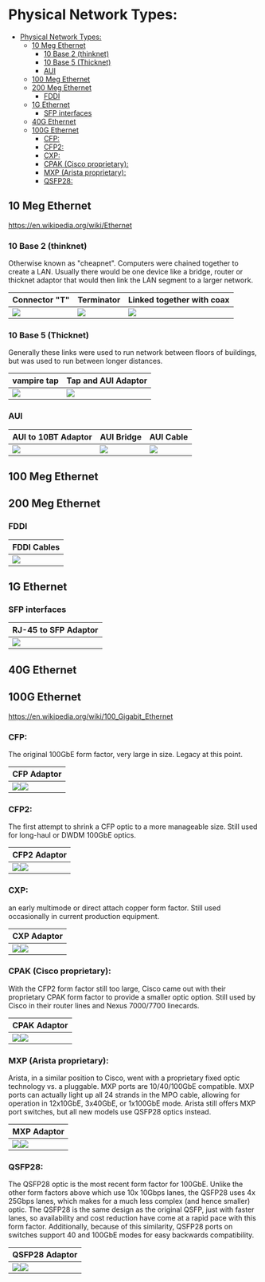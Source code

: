 # Physical Network Types: 
- [Physical Network Types:](#physical-network-types)
  - [10 Meg Ethernet](#10-meg-ethernet)
    - [10 Base 2 (thinknet)](#10-base-2-thinknet)
    - [10 Base 5 (Thicknet)](#10-base-5-thicknet)
    - [AUI](#aui)
  - [100 Meg Ethernet](#100-meg-ethernet)
  - [200 Meg Ethernet](#200-meg-ethernet)
    - [FDDI](#fddi)
  - [1G Ethernet](#1g-ethernet)
    - [SFP interfaces](#sfp-interfaces)
  - [40G Ethernet](#40g-ethernet)
  - [100G Ethernet](#100g-ethernet)
    - [CFP:](#cfp)
    - [CFP2:](#cfp2)
    - [CXP:](#cxp)
    - [CPAK (Cisco proprietary):](#cpak-cisco-proprietary)
    - [MXP (Arista proprietary):](#mxp-arista-proprietary)
    - [QSFP28:](#qsfp28)

## 10 Meg Ethernet
https://en.wikipedia.org/wiki/Ethernet

### 10 Base 2 (thinknet)
Otherwise known as "cheapnet".  Computers were chained together to create a LAN.  Usually there would be one device like a bridge, router or thicknet adaptor that would then link the LAN segment to a larger network.

| Connector "T"| Terminator | Linked together with coax | 
|--|--|--|
<img src="img/t.jpeg"> |<img src="img/220px-10base2_terminator.png"> | <img src="img/10base2_net.jpeg">  

### 10 Base 5 (Thicknet) 
Generally these links were used to run network between floors of buildings, but was used to run between longer distances.  

| vampire tap | Tap and AUI Adaptor | 
|--|--|
<img src="img/sep21tappix.jpeg"> |<img src="img/ST500-01.jpeg"> 
 
### AUI 

| AUI to 10BT Adaptor | AUI Bridge | AUI Cable | 
|--|--|--|
<img src="img/aui-10bt.jpeg"> |<img src="img/HP-aui-bridge.jpeg"> | <img src="img/auicable.jpeg">
 

 	 
## 100 Meg Ethernet
 
## 200 Meg Ethernet

### FDDI

|FDDI Cables|
|--|
|<img src="img/fddi-1.jpeg"> |

 	 
## 1G Ethernet

### SFP interfaces

|RJ-45 to SFP Adaptor|
|--|
|<img src="img/1g-sfp.png"> |



## 40G Ethernet

## 100G Ethernet
https://en.wikipedia.org/wiki/100_Gigabit_Ethernet



### CFP:  
The original 100GbE form factor, very large in size.  Legacy at this point. 

|CFP Adaptor|
|--|
|<img src="img/cfp-1.png"><img src="img/CFP-100G-LR4.jpeg"> |

### CFP2:  
The first attempt to shrink a CFP optic to a more manageable size.  Still used for long-haul or DWDM 100GbE optics.

|CFP2 Adaptor|
|--|
|<img src="img/cfp2-1.png"><img src="img/cfp2-2.png"> |

### CXP:  
an early multimode or direct attach copper form factor.  Still used occasionally in current production equipment.

|CXP Adaptor|
|--|
|<img src="img/CPX-1.png"><img src="img/CPX-2.png"> |

### CPAK (Cisco proprietary):  
With the CFP2 form factor still too large, Cisco came out with their proprietary CPAK form factor to provide a smaller optic option.  Still used by Cisco in their router lines and Nexus 7000/7700 linecards. 

|CPAK Adaptor|
|--|
|<img src="img/CPAK-1.png"><img src="img/CPAK-2.png"> |

### MXP (Arista proprietary):  
Arista, in a similar position to Cisco, went with a proprietary fixed optic technology vs. a pluggable.  MXP ports are 10/40/100GbE compatible. MXP ports can actually light up all 24 strands in the MPO cable, allowing for operation in 12x10GbE, 3x40GbE, or 1x100GbE mode.  Arista still offers MXP port switches, but all new models use QSFP28 optics instead. 

| MXP Adaptor|
|--|
|<img src="img/mxp-1.png"><img src="img/ST12MTP_Alpha600x370.png"> |

### QSFP28:  
The QSFP28 optic is the most recent form factor for 100GbE.  Unlike the other form factors above which use 10x 10Gbps lanes, the QSFP28 uses 4x 25Gbps lanes, which makes for a much less complex (and hence smaller) optic.  The QSFP28 is the same design as the original QSFP, just with faster lanes, so availability and cost reduction have come at a rapid pace with this form factor.  Additionally, because of this similarity, QSFP28 ports on switches support 40 and 100GbE modes for easy backwards compatibility.
 
| QSFP28 Adaptor|
|--|
|<img src="img/qsfp28-1.png"><img src="img/qsfp28-2.png"> |

